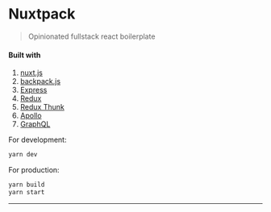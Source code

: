 Nuxtpack
=========
> Opinionated fullstack react boilerplate

#### Built with
1. [nuxt.js](https://github.com/zeit/next.js/)
2. [backpack.js](https://github.com/jaredpalmer/backpack)
3. [Express](https://expressjs.com/)
4. [Redux](http://redux.js.org/)
5. [Redux Thunk](https://github.com/gaearon/redux-thunk)
6. [Apollo](https://www.apollodata.com/)
7. [GraphQL](http://graphql.org/)

For development:
```bash
yarn dev
```

For production:
```bash
yarn build
yarn start
```

---

<!-- ##### WIP -->
<!-- - [ ] TODO: Add Mongodb support using mongoose -->
<!-- - [ ] TODO: Integrate mongodb with graphql server -->
<!-- - [ ] TODO: Refactor graphql client network to use our endpoint -->
<!-- - [ ] TODO: Refactor example page to use data from our endpoint -->
